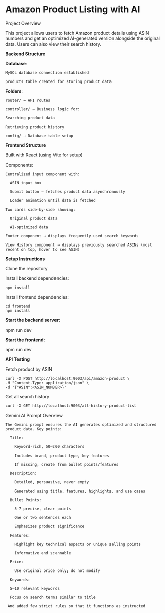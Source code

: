# Amazon Product Listing with AI
Project Overview

This project allows users to fetch Amazon product details using ASIN numbers and get an optimized AI-generated version alongside the original data. Users can also view their search history.

**Backend Structure**

  **Database**:

    MySQL database connection established

    products table created for storing product data

  **Folders**:

    router/ → API routes

    controller/ → Business logic for:

    Searching product data

    Retrieving product history

    config/ → Database table setup

**Frontend Structure**

  Built with React (using Vite for setup)

  Components:

    Centralized input component with:

      ASIN input box

      Submit button → fetches product data asynchronously

      Loader animation until data is fetched

    Two cards side-by-side showing:

      Original product data

      AI-optimized data

    Footer component → displays frequently used search keywords

    View History component → displays previously searched ASINs (most recent on top, hover to see ASIN)

**Setup Instructions**

  Clone the repository

  Install backend dependencies:

    npm install

  Install frontend dependencies:

    cd frontend
    npm install


**Start the backend server:**

  npm run dev


**Start the frontend:**

  npm run dev

**API Testing**

  Fetch product by ASIN

    curl -X POST http://localhost:9003/api/amazon-product \
    -H "Content-Type: application/json" \
    -d '{"ASIN":<ASIN_NUMBER>}'


  Get all search history

    curl -X GET http://localhost:9003/all-history-product-list

  Gemini AI Prompt Overview

    The Gemini prompt ensures the AI generates optimized and structured product data. Key points:

      Title:

        Keyword-rich, 50–200 characters

        Includes brand, product type, key features

        If missing, create from bullet points/features

      Description:

        Detailed, persuasive, never empty

        Generated using title, features, highlights, and use cases

      Bullet Points:

        5–7 precise, clear points

        One or two sentences each

        Emphasizes product significance

      Features:

        Highlight key technical aspects or unique selling points

        Informative and scannable

      Price:

        Use original price only; do not modify

      Keywords:

      5–10 relevant keywords

      Focus on search terms similar to title

     And added few strict rules so that it functions as instructed 

